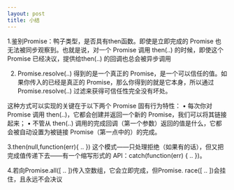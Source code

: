 ```yaml
---
layout: post
title: 小结
---
```


1.鉴别Promise：鸭子类型，是否具有then函数。即使是立即完成的 Promise 也无法被同步观察到。也就是说，对一个 Promise 调用 then(..) 的时候，即使这个 Promise 已经决议，提供给then(..) 的回调也总会被异步调用

2. Promise.resolve(..) 得到的是一个真正的 Promise，是一个可以信任的值。如果你传入的已经是真正的 Promise，那么你得到的就是它本身，所以通过 Promise.resolve(..) 过滤来获得可信任性完全没有坏处。

这种方式可以实现的关键在于以下两个 Promise 固有行为特性：
• 每次你对 Promise 调用 then(..)，它都会创建并返回一个新的 Promise，我们可以将其链接起来；
• 不管从 then(..) 调用的完成回调（第一个参数）返回的值是什么，它都会被自动设置为被链接 Promise（第一点中的）的完成。

3.then(null,function(err){ .. }) 这个模式——只处理拒绝（如果有的话），但又把完成值传递下去——有一个缩写形式的 API：catch(function(err)
{ .. })。

4.若向Promise.all([ .. ])传入空数组，它会立即完成，但Promise. race([ .. ])会挂住，且永远不会决议
